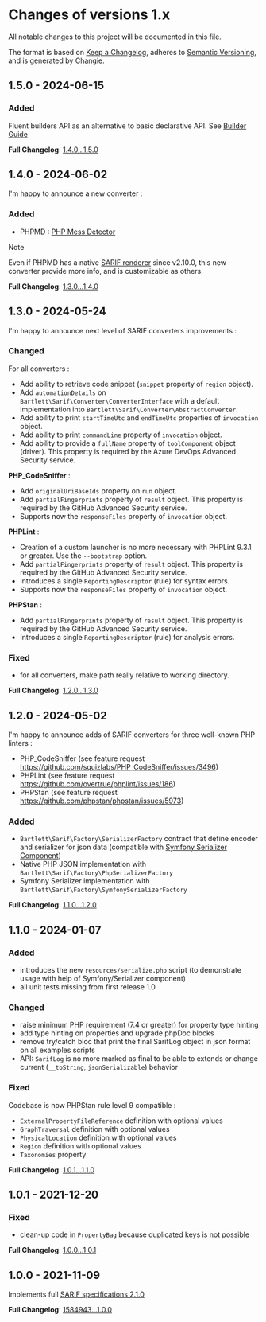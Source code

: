 <!-- markdownlint-disable MD013 MD024 -->
# Changes of versions 1.x

All notable changes to this project will be documented in this file.

The format is based on [Keep a Changelog](https://keepachangelog.com/en/1.0.0/),
adheres to [Semantic Versioning](https://semver.org/spec/v2.0.0.html),
and is generated by [Changie](https://github.com/miniscruff/changie).

## 1.5.0 - 2024-06-15

### Added

Fluent builders API as an alternative to basic declarative API.
See [Builder Guide](https://github.com/llaville/sarif-php-sdk/tree/1.5/docs/builder)

**Full Changelog**: [1.4.0...1.5.0](https://github.com/llaville/sarif-php-sdk/compare/1.4.0...1.5.0)

## 1.4.0 - 2024-06-02

I'm happy to announce a new converter :

### Added

- PHPMD : [PHP Mess Detector](https://github.com/phpmd/phpmd)

> [!NOTE]
> Even if PHPMD has a native [SARIF renderer](https://github.com/phpmd/phpmd/issues/858) since v2.10.0,
> this new converter provide more info, and is customizable as others.

**Full Changelog**: [1.3.0...1.4.0](https://github.com/llaville/sarif-php-sdk/compare/1.3.0...1.4.0)

## 1.3.0 - 2024-05-24

I'm happy to announce next level of SARIF converters improvements :

### Changed

For all converters :

- Add ability to retrieve code snippet (`snippet` property of `region` object).
- Add `automationDetails` on `Bartlett\Sarif\Converter\ConverterInterface` with a default implementation
  into `Bartlett\Sarif\Converter\AbstractConverter`.
- Add ability to print `startTimeUtc` and `endTimeUtc` properties of `invocation` object.
- Add ability to print `commandLine` property of `invocation` object.
- Add ability to provide a `fullName` property of `toolComponent` object (driver). This property is required by the Azure DevOps Advanced Security service.

**PHP_CodeSniffer** :

- Add `originalUriBaseIds` property on `run` object.
- Add `partialFingerprints` property of `result` object. This property is required by the GitHub Advanced Security service.
- Supports now the `responseFiles` property of `invocation` object.

**PHPLint** :

- Creation of a custom launcher is no more necessary with PHPLint 9.3.1 or greater. Use the `--bootstrap` option.
- Add `partialFingerprints` property of `result` object. This property is required by the GitHub Advanced Security service.
- Introduces a single `ReportingDescriptor` (rule) for syntax errors.
- Supports now the `responseFiles` property of `invocation` object.

**PHPStan** :

- Add `partialFingerprints` property of `result` object. This property is required by the GitHub Advanced Security service.
- Introduces a single `ReportingDescriptor` (rule) for analysis errors.

### Fixed

- for all converters, make path really relative to working directory.

**Full Changelog**: [1.2.0...1.3.0](https://github.com/llaville/sarif-php-sdk/compare/1.2.0...1.3.0)

## 1.2.0 - 2024-05-02

I'm happy to announce adds of SARIF converters for three well-known PHP linters :

- PHP_CodeSniffer (see feature request <https://github.com/squizlabs/PHP_CodeSniffer/issues/3496>)
- PHPLint (see feature request <https://github.com/overtrue/phplint/issues/186>)
- PHPStan (see feature request <https://github.com/phpstan/phpstan/issues/5973>)

### Added

- `Bartlett\Sarif\Factory\SerializerFactory` contract that define encoder and serializer
for json data (compatible with [Symfony Serializer Component](https://symfony.com/serializer))
- Native PHP JSON implementation with `Bartlett\Sarif\Factory\PhpSerializerFactory`
- Symfony Serializer implementation with `Bartlett\Sarif\Factory\SymfonySerializerFactory`

**Full Changelog**: [1.1.0...1.2.0](https://github.com/llaville/sarif-php-sdk/compare/1.1.0...1.2.0)

## 1.1.0 - 2024-01-07

### Added

- introduces the new `resources/serialize.php` script (to demonstrate usage with help of Symfony/Serializer component)
- all unit tests missing from first release 1.0

### Changed

- raise minimum PHP requirement (7.4 or greater) for property type hinting
- add type hinting on properties and upgrade phpDoc blocks
- remove try/catch bloc that print the final SarifLog object in json format on all examples scripts
- API: `SarifLog` is no more marked as final to be able to extends or change current (`__toString`, `jsonSerializable`) behavior

### Fixed

Codebase is now PHPStan rule level 9 compatible :

- `ExternalPropertyFileReference` definition with optional values
- `GraphTraversal` definition with optional values
- `PhysicalLocation` definition with optional values
- `Region` definition with optional values
- `Taxonomies` property

**Full Changelog**: [1.0.1...1.1.0](https://github.com/llaville/sarif-php-sdk/compare/1.0.1...1.1.0)

## 1.0.1 - 2021-12-20

### Fixed

- clean-up code in `PropertyBag` because duplicated keys is not possible

**Full Changelog**: [1.0.0...1.0.1](https://github.com/llaville/sarif-php-sdk/compare/1.0.0...1.0.1)

## 1.0.0 - 2021-11-09

Implements full [SARIF specifications 2.1.0](https://docs.oasis-open.org/sarif/sarif/v2.1.0/sarif-v2.1.0.html)

**Full Changelog**: [1584943...1.0.0](https://github.com/llaville/sarif-php-sdk/compare/1584943...1.0.0)
